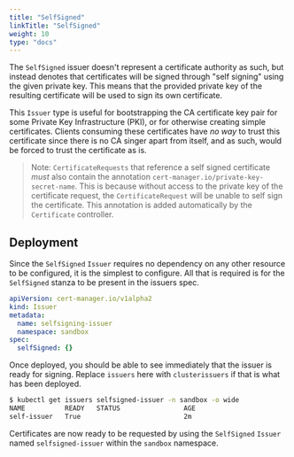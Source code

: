 ```yaml
---
title: "SelfSigned"
linkTitle: "SelfSigned"
weight: 10
type: "docs"
---
```


The `SelfSigned` issuer doesn't represent a certificate authority as such, but
instead denotes that certificates will be signed through "self signing" using
the given private key. This means that the provided private key of the resulting
certificate will be used to sign its own certificate.

This `Issuer` type is useful for bootstrapping the CA certificate key pair for
some Private Key Infrastructure (PKI), or for otherwise creating simple
certificates.  Clients consuming these certificates have _no way_ to trust this
certificate since there is no CA singer apart from itself, and as such, would be
forced to trust the certificate as is.

> Note: `CertificateRequests` that reference a self signed certificate _must_
> also contain the annotation `cert-manager.io/private-key-secret-name`. This is
> because without access to the private key of the certificate request, the
> `CertificateRequest` will be unable to self sign the certificate. This
> annotation is added automatically by the `Certificate` controller.

## Deployment

Since the `SelfSigned` `Issuer` requires no dependency on any other resource to be
configured, it is the simplest to configure. All that is required is for the
`SelfSigned` stanza to be present in the issuers spec.

```yaml
apiVersion: cert-manager.io/v1alpha2
kind: Issuer
metadata:
  name: selfsigning-issuer
  namespace: sandbox
spec:
  selfSigned: {}
```

Once deployed, you should be able to see immediately that the issuer is ready
for signing. Replace `issuers` here with `clusterissuers` if that is what has
been deployed.

```bash
$ kubectl get issuers selfsigned-issuer -n sandbox -o wide
NAME          READY   STATUS                AGE
self-issuer   True                          2m
```

Certificates are now ready to be requested by using the `SelfSigned` `Issuer`
named `selfsigned-issuer` within the `sandbox` namespace.
